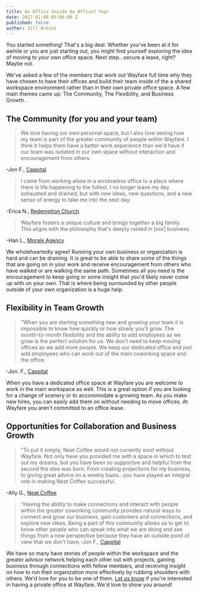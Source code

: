 ```yaml
---
title: An Office Inside An Office? Yep!
date: 2017-02-08 05:06:00 Z
published: false
author: Jill Arbini
---
```


You started something! That's a big deal. Whether you've been at it for awhile or you are just starting out, you might find yourself exploring the idea of moving to your own office space. Next step...secure a lease, right? Maybe not. 

We've asked a few of the members that work out Wayfare full time why they have chosen to have their offices and build their team inside of the a shared workspace environment rather than in their own private office space. A few main themes came up: The Community, The Flexibility, and Business Growth.  
<!-- more -->
 
## The Community (for you and your team) 

> We love having our own personal space, but I also love seeing how my team is part of the greater community of people within Wayfare. I think it helps them have a better work experience than we'd have if our team was isolated in our own space without interaction and encouragement from others.
 
-Jon F., [Cappital](http://www.cappital.co) 

> I came from working alone in a windowless office to a place where there is life happening to the fullest. I no longer leave my day exhausted and drained, but with new ideas, new questions, and a new sense of energy to take me into the next day.
 
-Erica N., [Redemption Church](http://redemptionchurch.org)

> Wayfare fosters a unique culture and brings together a big family. This aligns with the philosophy that's deeply rooted in [our] business.
 
-Han L., [Morale Agency](http://www.moraleagency.com)

We wholeheartedly agree! Running your own business or organization is hard and can be draining. It is great to be able to share some of the things that are going on in your work and receive encouragement from others who have walked or are walking the same path. Sometimes all you need is the encouragement to keep going or some insight that you'd likely never come up with on your own. That is where being surrounded by other people outside of your own organization is a huge help. 

## Flexibility in Team Growth

> "When you are starting something new and growing your team it is impossible to know how quickly or how slowly you'll grow. The month-to-month flexibility and the ability to add employees as we grow is the perfect solution for us. We don't need to keep moving offices as we add more people. We keep our dedicated office and just add employees who can work out of the main coworking space and the office.
 
-Jon. F., [Cappital](http://www.cappital.co)

When you have a dedicated office space at Wayfare you are welcome to work in the main workspace as well. This is a great option if you are looking for a change of scenery or to accommodate a growing team.  As you make new hires, you can easily add them on without needing to move offices. At Wayfare you aren't committed to an office lease.  
  
## Opportunities for Collaboration and Business Growth

> "To put it simply, Neat Coffee would not currently exist without Wayfare. Not only have you provided me with a space in which to test out my dreams, but you have been so supportive and helpful from the second the idea was born. From creating projections for my business, to giving great advice on a weekly basis...you have played an integral role in making Neat Coffee successful.
 
-Ally G., [Neat Coffee](http://www.neat.coffee)

> "Having the ability to make connections and interact with people within the greater coworking community provides natural ways to connect and grow our business, gain customers and connections, and explore new ideas. Being a part of this community allows us to get to know other people who can speak into what we are doing and see things from a new perspective because they have an outside point of view that we don't have.-Jon F., [Cappital](http://www.cappital.co)

We have  so many have stories of people within the workspace and the greater advisor network helping each other out with projects, gaining business through connections with fellow members, and receiving insight on how to run their organization more effectively by rubbing shoulders with others. We'd love for you to be one of them.  [Let us know](https://wayfare.typeform.com/to/YW0Nce) if you're interested in having a private office at Wayfare. We'd love to show you around!